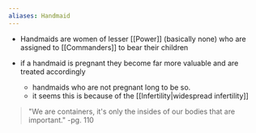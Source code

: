 ```yaml
---
aliases: Handmaid
---
```


- Handmaids are women of lesser [[Power]] (basically none) who are assigned to [[Commanders]] to bear their children

- if a handmaid is pregnant they become far more valuable and are treated accordingly 
	- handmaids who are not pregnant long to be so.
	- it seems this is because of the [[Infertility|widespread infertility]]

>"We are containers, it's only the insides of our bodies that are important."
>-pg. 110